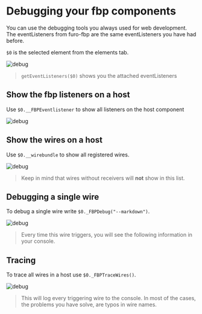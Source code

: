 # Debugging your fbp components
You can use the debugging tools you always used for web development. 
The eventListeners from furo-fbp are the same eventListeners you have had before.

<style> img[src*="#max"]{max-width:600px}</style>

`$0` is the selected element from the elements tab.
 

![debug](/FuroBaseComponents/_page/images/debug.png#max) 

> `getEventListeners($0)` shows you the attached eventListeners


## Show the fbp listeners on a host

Use `$0.__FBPEventlistener` to show all listeners on the host component

![debug](/FuroBaseComponents/_page/images/fbpEventListeners.png#max) 

## Show the wires on a host

Use `$0.__wirebundle` to show all registered wires.

![debug](/FuroBaseComponents/_page/images/wirebundle.png#max)

> Keep in mind that wires without receivers will **not** show in this list.

## Debugging a single wire

To debug a single wire write `$0._FBPDebug("--markdown")`.  

![debug](/FuroBaseComponents/_page/images/fbpDebug.png#max)

> Every time this wire triggers, you will see the following information in your console.

## Tracing

To trace all wires in a host use `$0._FBPTraceWires()`.  

![debug](/FuroBaseComponents/_page/images/fbpTrace.png#max)

> This will log every triggering wire to the console.
In most of the cases, the problems you have solve, are typos in wire names.
